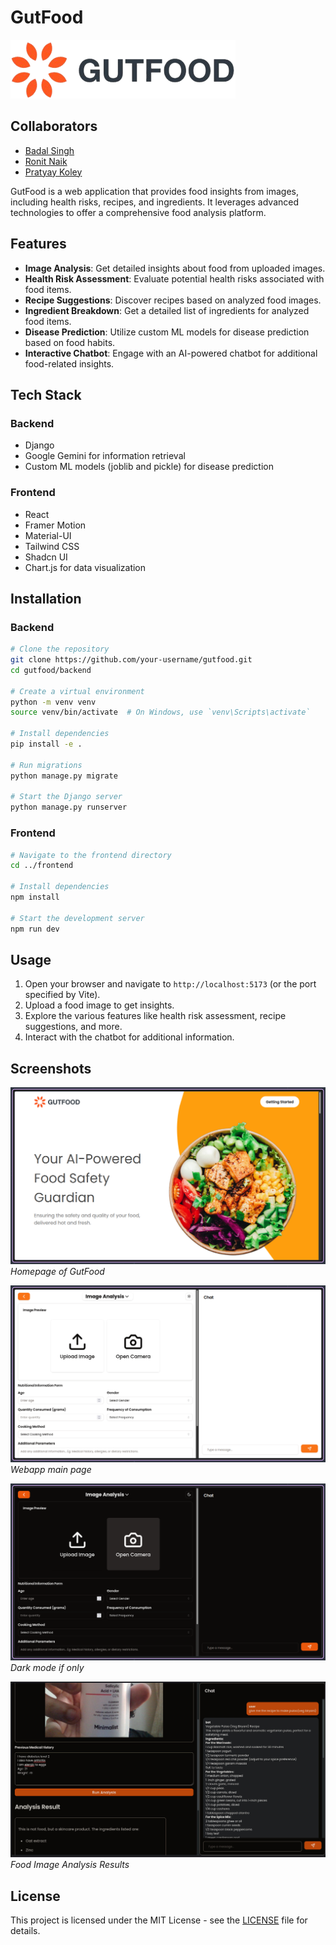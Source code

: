 # GutFood

![GutFood Logo](./assets/logo.png)

## Collaborators

- [Badal Singh](https://github.com/BadalSingh2)
- [Ronit Naik](https://github.com/RonitNaik122)
- [Pratyay Koley](https://github.com/PratyayKoley)

GutFood is a web application that provides food insights from images, including health risks, recipes, and ingredients. It leverages advanced technologies to offer a comprehensive food analysis platform.

## Features

- **Image Analysis**: Get detailed insights about food from uploaded images.
- **Health Risk Assessment**: Evaluate potential health risks associated with food items.
- **Recipe Suggestions**: Discover recipes based on analyzed food images.
- **Ingredient Breakdown**: Get a detailed list of ingredients for analyzed food items.
- **Disease Prediction**: Utilize custom ML models for disease prediction based on food habits.
- **Interactive Chatbot**: Engage with an AI-powered chatbot for additional food-related insights.

## Tech Stack

### Backend
- Django
- Google Gemini for information retrieval
- Custom ML models (joblib and pickle) for disease prediction

### Frontend
- React
- Framer Motion
- Material-UI
- Tailwind CSS
- Shadcn UI
- Chart.js for data visualization

## Installation

### Backend

```bash
# Clone the repository
git clone https://github.com/your-username/gutfood.git
cd gutfood/backend

# Create a virtual environment
python -m venv venv
source venv/bin/activate  # On Windows, use `venv\Scripts\activate`

# Install dependencies
pip install -e .

# Run migrations
python manage.py migrate

# Start the Django server
python manage.py runserver
```

### Frontend

```bash
# Navigate to the frontend directory
cd ../frontend

# Install dependencies
npm install

# Start the development server
npm run dev
```

## Usage

1. Open your browser and navigate to `http://localhost:5173` (or the port specified by Vite).
2. Upload a food image to get insights.
3. Explore the various features like health risk assessment, recipe suggestions, and more.
4. Interact with the chatbot for additional information.

## Screenshots

![Homepage](./assets/landing.png)
*Homepage of GutFood*

![Main page](./assets/app.png)
*Webapp main page*


![Dark mod](./assets/app_dark.png)
*Dark mode if only*

![Chatbot Interaction](./assets/analysis_demo.jpg)
*Food Image Analysis Results*

## License

This project is licensed under the MIT License - see the [LICENSE](LICENSE) file for details.
